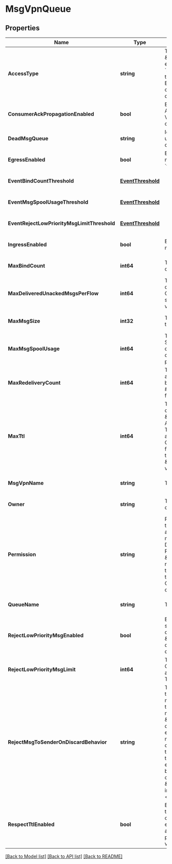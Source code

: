 # MsgVpnQueue

## Properties
Name | Type | Description | Notes
------------ | ------------- | ------------- | -------------
**AccessType** | **string** | The Queue access type of either \&quot;exclusive\&quot; or \&quot;non-exclusive\&quot;. The default value is &#x60;\&quot;exclusive\&quot;&#x60;. The allowed values and their meaning are:  &lt;pre&gt; \&quot;exclusive\&quot; - Exclusive delivery of messages to first bound client. \&quot;non-exclusive\&quot; - Non-exclusive delivery of messages to all bound clients. &lt;/pre&gt;  | [optional] [default to null]
**ConsumerAckPropagationEnabled** | **bool** | Enable or disable the propagation of Consumer ACKs received on the active replication Message VPN to the standby replication Message VPN. The default value is &#x60;true&#x60;. | [optional] [default to null]
**DeadMsgQueue** | **string** | Identifies the name of the queue which should be used as the queue&#39;s dead message queue. The default value is &#x60;\&quot;#DEAD_MSG_QUEUE\&quot;&#x60;. | [optional] [default to null]
**EgressEnabled** | **bool** | Enable or disable the outgoing (egress) flow of messages from the Queue. The default value is &#x60;false&#x60;. | [optional] [default to null]
**EventBindCountThreshold** | [**EventThreshold**](EventThreshold.md) |  | [optional] [default to null]
**EventMsgSpoolUsageThreshold** | [**EventThreshold**](EventThreshold.md) |  | [optional] [default to null]
**EventRejectLowPriorityMsgLimitThreshold** | [**EventThreshold**](EventThreshold.md) |  | [optional] [default to null]
**IngressEnabled** | **bool** | Enable or disable the incoming (ingress) flow of messages to the Queue. The default value is &#x60;false&#x60;. | [optional] [default to null]
**MaxBindCount** | **int64** | The maximum number of simultaneous Consumers of the Queue. The default value is &#x60;1000&#x60;. | [optional] [default to null]
**MaxDeliveredUnackedMsgsPerFlow** | **int64** | The maximum allowed number of messages delivered but not acknowledged per flow for the Queue. The default is the maximum value supported by the hardware. The default is the max value supported by the hardware. | [optional] [default to null]
**MaxMsgSize** | **int32** | The maximum message size (in bytes) allowed in the Queue. The default value is &#x60;10000000&#x60;. | [optional] [default to null]
**MaxMsgSpoolUsage** | **int64** | The maximum spool usage (in MB) of the Queue. Setting the value to zero enables the last-value-queue feature and disables quota checking. The default varies by platform. The default varies by platform. | [optional] [default to null]
**MaxRedeliveryCount** | **int64** | The maximum number of times the Queue will attempt redelivery of a given message prior to it being discarded or moved to the #DEAD_MSG_QUEUE. A value of 0 means to retry forever. The default value is &#x60;0&#x60;. | [optional] [default to null]
**MaxTtl** | **int64** | The maximum number of seconds that a message can stay in the Queue when \&quot;respectTtlEnabled\&quot; is \&quot;true\&quot;. A message will expire according to the lesser of the TTL in the message (assigned by the Publisher) and the \&quot;maxTtl\&quot; configured on the Queue. \&quot;maxTtl\&quot; is a 32-bit integer value from 1 to 4294967295 representing the expiry time in seconds. A \&quot;maxTtl\&quot; of \&quot;0\&quot; disables this feature. The default value is &#x60;0&#x60;. | [optional] [default to null]
**MsgVpnName** | **string** | The name of the Message VPN. | [optional] [default to null]
**Owner** | **string** | The Client Username which owns the Queue. The default value is &#x60;\&quot;\&quot;&#x60;. | [optional] [default to null]
**Permission** | **string** | Permission level for users of the Queue, excluding the owner. The default value is &#x60;\&quot;no-access\&quot;&#x60;. The allowed values and their meaning are:  &lt;pre&gt; \&quot;no-access\&quot; - Disallows all access. \&quot;read-only\&quot; - Read-only access to the messages in the Queue. \&quot;consume\&quot; - Consume (read and remove) messages in the Queue. \&quot;modify-topic\&quot; - Consume messages or modify the topic/selector of the Queue. \&quot;delete\&quot; - Consume messages, modify the topic/selector or delete the Queue altogether. &lt;/pre&gt;  | [optional] [default to null]
**QueueName** | **string** | The name of the Queue. | [optional] [default to null]
**RejectLowPriorityMsgEnabled** | **bool** | Enable or disable if low priority messages are subject to \&quot;rejectLowPriorityMsgLimit\&quot; checking. This may only be enabled if \&quot;rejectMsgToSenderOnDiscardBehavior\&quot; does not have a value of \&quot;never\&quot;. The default value is &#x60;false&#x60;. | [optional] [default to null]
**RejectLowPriorityMsgLimit** | **int64** | The number of messages of any priority in the Queue above which low priority messages are not admitted but higher priority messages are allowed. The default value is &#x60;0&#x60;. | [optional] [default to null]
**RejectMsgToSenderOnDiscardBehavior** | **string** | The circumstances under which a NACK is sent to the client on discards. Note that NACKs cause the message to not be delivered to any destination and transacted-session commits to fail. This attribute may only have a value of \&quot;never\&quot; if \&quot;rejectLowPriorityMsgEnabled\&quot; is disabled. The default value is &#x60;\&quot;when-queue-enabled\&quot;&#x60;. The allowed values and their meaning are:  &lt;pre&gt; \&quot;always\&quot; - Message discards always result in NACKs being returned to the sending client, even if the discard reason is that the queue is disabled. \&quot;when-queue-enabled\&quot; - Message discards result in nacks being returned to the sending client, except if the discard reason is that the queue is disabled. \&quot;never\&quot; - Message discards never result in nacks being returned to the sending client. &lt;/pre&gt;  Available since 2.1.0. | [optional] [default to null]
**RespectTtlEnabled** | **bool** | Enable or disable the respecting of the \&quot;time-to-live\&quot; (TTL). If enabled, then messages contained in the Queue are checked for expiry. If expired, the message is removed from the Queue and either discarded or a copy of the message placed in the #DEAD_MSG_QUEUE. The default value is &#x60;false&#x60;. | [optional] [default to null]

[[Back to Model list]](../README.md#documentation-for-models) [[Back to API list]](../README.md#documentation-for-api-endpoints) [[Back to README]](../README.md)


